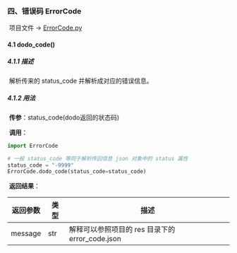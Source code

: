 ### 四、错误码 ErrorCode

​	项目文件 -> [ErrorCode.py](../ErrorCode.py)

#### 4.1 dodo_code()

##### 4.1.1 描述

​	解析传来的 status_code 并解析成对应的错误信息。

##### 4.1.2 用法

​	**传参**：status_code(dodo返回的状态码)

​	**调用**：

```python
import ErrorCode

# 一般 status_code 等同于解析传回信息 json 对象中的 status 属性
status_code = "-9999"
ErrorCode.dodo_code(status_code=status_code)
```

​	**返回结果**：

| 返回参数 | 类型 | 描述                                            |
| -------- | ---- | ----------------------------------------------- |
| message  | str  | 解释可以参照项目的 res 目录下的 error_code.json |


